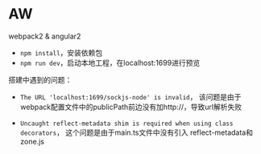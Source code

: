 # AW
webpack2 &amp; angular2


- `npm install`，安装依赖包
- `npm run dev`，启动本地工程，在localhost:1699进行预览


搭建中遇到的问题：

- `The URL 'localhost:1699/sockjs-node' is invalid`，
该问题是由于webpack配置文件中的publicPath前边没有加http://，导致url解析失败

- `Uncaught reflect-metadata shim is required when using class decorators`，
这个问题是由于main.ts文件中没有引入 reflect-metadata和zone.js



